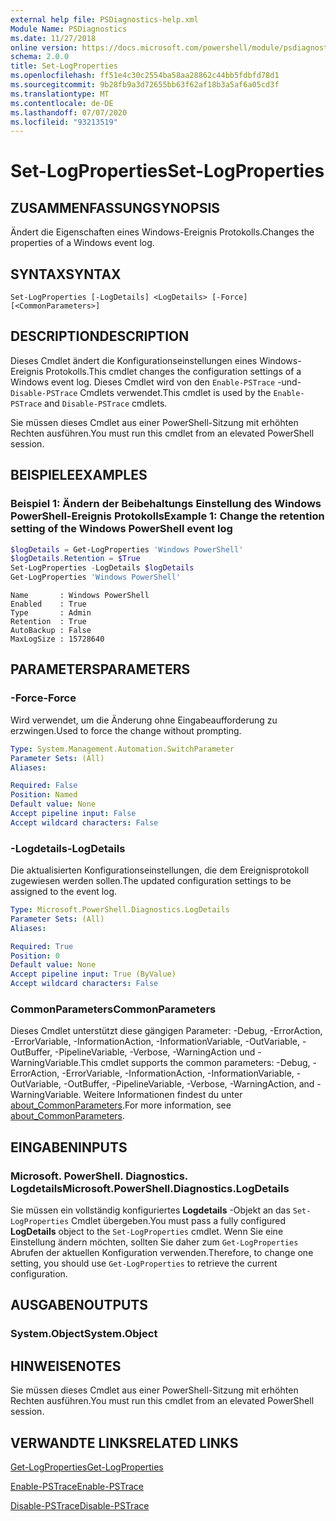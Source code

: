 ```yaml
---
external help file: PSDiagnostics-help.xml
Module Name: PSDiagnostics
ms.date: 11/27/2018
online version: https://docs.microsoft.com/powershell/module/psdiagnostics/set-logproperties?view=powershell-5.1&WT.mc_id=ps-gethelp
schema: 2.0.0
title: Set-LogProperties
ms.openlocfilehash: ff51e4c30c2554ba58aa28862c44bb5fdbfd78d1
ms.sourcegitcommit: 9b28fb9a3d72655bb63f62af18b3a5af6a05cd3f
ms.translationtype: MT
ms.contentlocale: de-DE
ms.lasthandoff: 07/07/2020
ms.locfileid: "93213519"
---
```

# <span data-ttu-id="6936b-102">Set-LogProperties</span><span class="sxs-lookup"><span data-stu-id="6936b-102">Set-LogProperties</span></span>

## <span data-ttu-id="6936b-103">ZUSAMMENFASSUNG</span><span class="sxs-lookup"><span data-stu-id="6936b-103">SYNOPSIS</span></span>
<span data-ttu-id="6936b-104">Ändert die Eigenschaften eines Windows-Ereignis Protokolls.</span><span class="sxs-lookup"><span data-stu-id="6936b-104">Changes the properties of a Windows event log.</span></span>

## <span data-ttu-id="6936b-105">SYNTAX</span><span class="sxs-lookup"><span data-stu-id="6936b-105">SYNTAX</span></span>

```
Set-LogProperties [-LogDetails] <LogDetails> [-Force] [<CommonParameters>]
```

## <span data-ttu-id="6936b-106">DESCRIPTION</span><span class="sxs-lookup"><span data-stu-id="6936b-106">DESCRIPTION</span></span>

<span data-ttu-id="6936b-107">Dieses Cmdlet ändert die Konfigurationseinstellungen eines Windows-Ereignis Protokolls.</span><span class="sxs-lookup"><span data-stu-id="6936b-107">This cmdlet changes the configuration settings of a Windows event log.</span></span> <span data-ttu-id="6936b-108">Dieses Cmdlet wird von den `Enable-PSTrace` -und- `Disable-PSTrace` Cmdlets verwendet.</span><span class="sxs-lookup"><span data-stu-id="6936b-108">This cmdlet is used by the `Enable-PSTrace` and `Disable-PSTrace` cmdlets.</span></span>

<span data-ttu-id="6936b-109">Sie müssen dieses Cmdlet aus einer PowerShell-Sitzung mit erhöhten Rechten ausführen.</span><span class="sxs-lookup"><span data-stu-id="6936b-109">You must run this cmdlet from an elevated PowerShell session.</span></span>

## <span data-ttu-id="6936b-110">BEISPIELE</span><span class="sxs-lookup"><span data-stu-id="6936b-110">EXAMPLES</span></span>

### <span data-ttu-id="6936b-111">Beispiel 1: Ändern der Beibehaltungs Einstellung des Windows PowerShell-Ereignis Protokolls</span><span class="sxs-lookup"><span data-stu-id="6936b-111">Example 1: Change the retention setting of the Windows PowerShell event log</span></span>

```powershell
$logDetails = Get-LogProperties 'Windows PowerShell'
$logDetails.Retention = $True
Set-LogProperties -LogDetails $logDetails
Get-LogProperties 'Windows PowerShell'
```

```Output
Name       : Windows PowerShell
Enabled    : True
Type       : Admin
Retention  : True
AutoBackup : False
MaxLogSize : 15728640
```

## <span data-ttu-id="6936b-112">PARAMETERS</span><span class="sxs-lookup"><span data-stu-id="6936b-112">PARAMETERS</span></span>

### <span data-ttu-id="6936b-113">-Force</span><span class="sxs-lookup"><span data-stu-id="6936b-113">-Force</span></span>

<span data-ttu-id="6936b-114">Wird verwendet, um die Änderung ohne Eingabeaufforderung zu erzwingen.</span><span class="sxs-lookup"><span data-stu-id="6936b-114">Used to force the change without prompting.</span></span>

```yaml
Type: System.Management.Automation.SwitchParameter
Parameter Sets: (All)
Aliases:

Required: False
Position: Named
Default value: None
Accept pipeline input: False
Accept wildcard characters: False
```

### <span data-ttu-id="6936b-115">-Logdetails</span><span class="sxs-lookup"><span data-stu-id="6936b-115">-LogDetails</span></span>

<span data-ttu-id="6936b-116">Die aktualisierten Konfigurationseinstellungen, die dem Ereignisprotokoll zugewiesen werden sollen.</span><span class="sxs-lookup"><span data-stu-id="6936b-116">The updated configuration settings to be assigned to the event log.</span></span>

```yaml
Type: Microsoft.PowerShell.Diagnostics.LogDetails
Parameter Sets: (All)
Aliases:

Required: True
Position: 0
Default value: None
Accept pipeline input: True (ByValue)
Accept wildcard characters: False
```

### <span data-ttu-id="6936b-117">CommonParameters</span><span class="sxs-lookup"><span data-stu-id="6936b-117">CommonParameters</span></span>

<span data-ttu-id="6936b-118">Dieses Cmdlet unterstützt diese gängigen Parameter: -Debug, -ErrorAction, -ErrorVariable, -InformationAction, -InformationVariable, -OutVariable, -OutBuffer, -PipelineVariable, -Verbose, -WarningAction und -WarningVariable.</span><span class="sxs-lookup"><span data-stu-id="6936b-118">This cmdlet supports the common parameters: -Debug, -ErrorAction, -ErrorVariable, -InformationAction, -InformationVariable, -OutVariable, -OutBuffer, -PipelineVariable, -Verbose, -WarningAction, and -WarningVariable.</span></span> <span data-ttu-id="6936b-119">Weitere Informationen findest du unter [about_CommonParameters](https://go.microsoft.com/fwlink/?LinkID=113216).</span><span class="sxs-lookup"><span data-stu-id="6936b-119">For more information, see [about_CommonParameters](https://go.microsoft.com/fwlink/?LinkID=113216).</span></span>

## <span data-ttu-id="6936b-120">EINGABEN</span><span class="sxs-lookup"><span data-stu-id="6936b-120">INPUTS</span></span>

### <span data-ttu-id="6936b-121">Microsoft. PowerShell. Diagnostics. Logdetails</span><span class="sxs-lookup"><span data-stu-id="6936b-121">Microsoft.PowerShell.Diagnostics.LogDetails</span></span>

<span data-ttu-id="6936b-122">Sie müssen ein vollständig konfiguriertes **Logdetails** -Objekt an das `Set-LogProperties` Cmdlet übergeben.</span><span class="sxs-lookup"><span data-stu-id="6936b-122">You must pass a fully configured **LogDetails** object to the `Set-LogProperties` cmdlet.</span></span>
<span data-ttu-id="6936b-123">Wenn Sie eine Einstellung ändern möchten, sollten Sie daher zum `Get-LogProperties` Abrufen der aktuellen Konfiguration verwenden.</span><span class="sxs-lookup"><span data-stu-id="6936b-123">Therefore, to change one setting, you should use `Get-LogProperties` to retrieve the current configuration.</span></span>

## <span data-ttu-id="6936b-124">AUSGABEN</span><span class="sxs-lookup"><span data-stu-id="6936b-124">OUTPUTS</span></span>

### <span data-ttu-id="6936b-125">System.Object</span><span class="sxs-lookup"><span data-stu-id="6936b-125">System.Object</span></span>

## <span data-ttu-id="6936b-126">HINWEISE</span><span class="sxs-lookup"><span data-stu-id="6936b-126">NOTES</span></span>

<span data-ttu-id="6936b-127">Sie müssen dieses Cmdlet aus einer PowerShell-Sitzung mit erhöhten Rechten ausführen.</span><span class="sxs-lookup"><span data-stu-id="6936b-127">You must run this cmdlet from an elevated PowerShell session.</span></span>

## <span data-ttu-id="6936b-128">VERWANDTE LINKS</span><span class="sxs-lookup"><span data-stu-id="6936b-128">RELATED LINKS</span></span>

[<span data-ttu-id="6936b-129">Get-LogProperties</span><span class="sxs-lookup"><span data-stu-id="6936b-129">Get-LogProperties</span></span>](Get-LogProperties.md)

[<span data-ttu-id="6936b-130">Enable-PSTrace</span><span class="sxs-lookup"><span data-stu-id="6936b-130">Enable-PSTrace</span></span>](Enable-PSTrace.md)

[<span data-ttu-id="6936b-131">Disable-PSTrace</span><span class="sxs-lookup"><span data-stu-id="6936b-131">Disable-PSTrace</span></span>](Disable-PSTrace.md)
